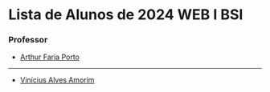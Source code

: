 
# Lista de Alunos de 2024 WEB I BSI

### Professor

- [Arthur Faria Porto](https://github.com/arthurfporto)

---

[comment]: <> (INSTRUÇÕES >>> Coloque abaixo o seu nome completo e o link para o seu github, com base no exemplo do que fiz no nome do professor)

- [Vinícius Alves Amorim](https://github.com/am0rimdev)
